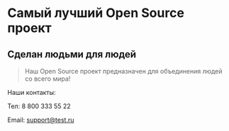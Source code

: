# Самый лучший Open Source проект

## Сделан людьми для людей

> Наш Open Source проект предназначен для объединения людей со всего мира!

Наши контакты:

Тел: 8 800 333 55 22

Email: support@test.ru
